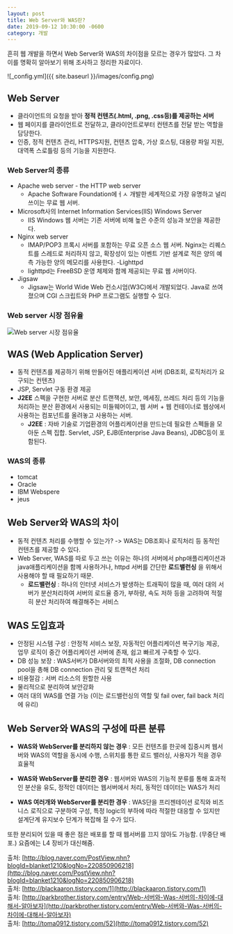 ```yaml
---
layout: post
title: Web Server와 WAS란?
date: 2019-09-12 10:30:00 -0600
category: 개발
---
```


흔히 웹 개발을 하면서 Web Server와 WAS의 차이점을 모르는 경우가 많았다. 그 차이를 명확히 알아보기 위해 조사하고 정리한 자료이다.

![_config.yml]({{ site.baseurl }}/images/config.png)

## Web Server
- 클라이언트의 요청을 받아 **정적 컨텐츠(.html, .png, .css등)를 제공하는 서버**
- 웹 페이지를 클라이언트로 전달하고, 클라이언트로부터 컨텐츠를 전달 받는 역할을 담당한다.
- 인증, 정적 컨텐츠 관리, HTTPS지원, 컨텐츠 압축, 가상 호스팅, 대용량 파일 지원, 대역폭 스로틀링 등의 기능을 지원한다.


### Web Server의 종류

- Apache web server - the HTTP web server
    - Apache Software Foundation에ㅓㅅ 개발한 세계적으로 가장 유명하고 널리 쓰이는 무료 웹 서버.
- Microsoft사의 Internet Information Services(IIS) Windows Server
    - IIS Windows 웹 서버는 기존 서버에 비해 높은 수준의 성능과 보안을 제공한다.
- Nginx web server
    - IMAP/POP3 프록시 서버를 포함하는 무료 오픈 소스 웹 서버. Nginx는 리퀘스트를 스레드로 처리하지 않고, 확장성이 있는 이벤트 기반 설계로 적은 양의 예측 가능한 양의 메모리를 사용한다.
-Lighttpd
    - lighttpd는 FreeBSD 운영 체제와 함께 제공되는 무료 웹 서버이다.
- Jigsaw
    - Jigsaw는 World Wide Web 컨소시엄(W3C)에서 개발되었다. Java로 쓰여졌으며 CGI 스크립트와 PHP 프로그램도 실행할 수 있다.


### Web server 시장 점유율
![Web server 시장 점유율](https://bstar170.github.io/images/WebServerShare.jpg)

## WAS (Web Application Server)
-	동적 컨텐츠를 제공하기 위해 만들어진 애플리케이션 서버 (DB조회, 로직처리가 요구되는 컨텐츠)
-	JSP, Servlet 구동 환경 제공
-	**J2EE**  스펙을 구현한 서버로 분산 트랜잭션, 보안, 메세징, 쓰레드 처리 등의 기능을 처리하는 분산 환경에서 사용되는 미들웨어이고, 웹 서버 + 웹 컨테이너로 웹상에서 사용하는 컴포넌트를 올려놓고 사용하는 서버.
    - **J2EE** : 자바 기술로 기업환경의 어플리케이션을 만드는데 필요한 스펙들을 모아둔 스펙 집합. Servlet, JSP, EJB(Enterprise Java Beans), JDBC등이 포함된다.

### WAS의 종류
- tomcat
- Oracle
- IBM Webspere
- jeus

## Web Server와 WAS의 차이
- 동적 컨텐츠 처리를 수행할 수 있는가? -> WAS는 DB조회나 로직처리 등 동적인 컨텐츠를 제공할 수 있다.
- Web Server, WAS를 따로 두고 쓰는 이유는 하나의 서버에서 php애플리케이션과 java애플리케이션을 함께 사용하거나, httpd 서버를 간단한 **로드밸런싱** 을 위해서 사용해야 할 때 필요하기 때문.
    - **로드밸런싱** : 하나의 인터넷 서비스가 발생하는 트래픽이 많을 때, 여러 대의 서버가 분산처리하여 서버의 로드율 증가, 부하량, 속도 저하 등을 고려하여 적절히 분산 처리하여 해결해주는 서비스

## WAS 도입효과
- 안정된 시스템 구성 : 안정적 서비스 보장, 자동적인 어플리케이션 복구기능 제공, 업무 로직이 중간 어플리케이션 서버에 존재, 쉽고 빠르게 구축할 수 있다.
- DB 성능 보장 : WAS서버가 DB서버와의 최적 사용을 조절화, DB connection pool을 총해 DB connection 관리 및 트랜잭션 처리
- 비용절감 : 서버 리소스의 원할한 사용
- 물리적으로 분리하여 보안강화
- 여러 대의 WAS를 연결 가능 (이는 로드밸런싱의 역할 및 fail over, fail back 처리에 유리)

## Web Server와 WAS의 구성에 따른 분류
- **WAS와 WebServer를 분리하지 않는 경우** : 모든 컨텐츠를 한곳에 집중시켜 웹서버와 WAS의 역할을 동시에 수행, 스위치를 통한 로드 밸러싱, 사용자가 적을 경우 효율적
  
- **WAS와 WebServer를 분리한 경우** : 웹서버와 WAS의 기능적 분류를 통해 효과적인 분산을 유도, 정적인 데이터는 웹서버에서 처리, 동적인 데이터는 WAS가 처리
- **WAS 여러개와 WebServer를 분리한 경우** : WAS단을 프리젠테이션 로직와 비즈니스 로직으로 구분하여 구성, 특정 logic의 부하에 따라 적절한 대응할 수 있지만 설계단계 유지보수 단계가 복잡해 질 수가 있다. 

또한 분리되어 있을 때 좋은 점은 배포를 할 때 웹서버를 끄지 않아도 가능함. (무중단 배포.) 요즘에는 L4 장비가 대신해줌.


출처: [http://blog.naver.com/PostView.nhn?blogId=blanket1210&logNo=220850906218](http://blog.naver.com/PostView.nhn?blogId=blanket1210&logNo=220850906218)  
출처: [http://blackaaron.tistory.com/1](http://blackaaron.tistory.com/1)  
출처: [http://parkbrother.tistory.com/entry/Web-서버와-Was-서버의-차이에-대해서-알아보자](http://parkbrother.tistory.com/entry/Web-서버와-Was-서버의-차이에-대해서-알아보자)  
출처: [http://toma0912.tistory.com/52](http://toma0912.tistory.com/52)
